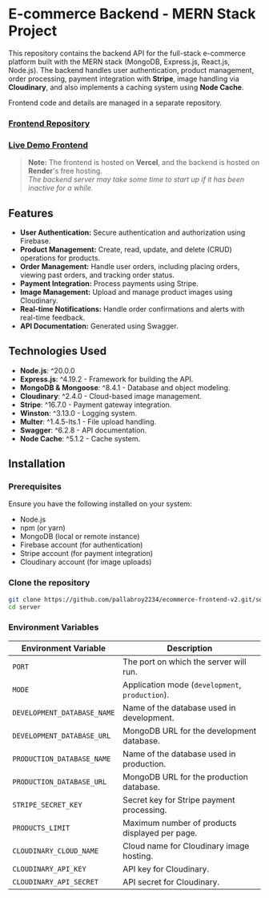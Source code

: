 # E-commerce Backend - MERN Stack Project

This repository contains the backend API for the full-stack e-commerce platform built with the MERN stack (MongoDB, Express.js, React.js, Node.js). The backend handles user authentication, product management, order processing, payment integration with **Stripe**, image handling via **Cloudinary**, and also implements a caching system using **Node Cache**.


Frontend code and details are managed in a separate repository.
### [Frontend Repository](https://github.com/pallabroy2234/ecommerce-frontend-v2.git)
### [Live Demo Frontend](https://ecommerce-frontend-v2.vercel.app/)
> **Note:** The frontend is hosted on **Vercel**, and the backend is hosted on **Render**'s free hosting.  
> _The backend server may take some time to start up if it has been inactive for a while._


## Features

- **User Authentication:** Secure authentication and authorization using Firebase.
- **Product Management:** Create, read, update, and delete (CRUD) operations for products.
- **Order Management:** Handle user orders, including placing orders, viewing past orders, and tracking order status.
- **Payment Integration:** Process payments using Stripe.
- **Image Management:** Upload and manage product images using Cloudinary.
- **Real-time Notifications:** Handle order confirmations and alerts with real-time feedback.
- **API Documentation:** Generated using Swagger.

## Technologies Used

- **Node.js**: ^20.0.0
- **Express.js**: ^4.19.2 - Framework for building the API.
- **MongoDB & Mongoose**: ^8.4.1 - Database and object modeling.
- **Cloudinary**: ^2.4.0 - Cloud-based image management.
- **Stripe**: ^16.7.0 - Payment gateway integration.
- **Winston**: ^3.13.0 - Logging system.
- **Multer**: ^1.4.5-lts.1 - File upload handling.
- **Swagger**: ^6.2.8 - API documentation.
- **Node Cache**: ^5.1.2 - Cache system. 

## Installation

### Prerequisites

Ensure you have the following installed on your system:

- Node.js
- npm (or yarn)
- MongoDB (local or remote instance)
- Firebase account (for authentication)
- Stripe account (for payment integration)
- Cloudinary account (for image uploads)

### Clone the repository

```bash
git clone https://github.com/pallabroy2234/ecommerce-frontend-v2.git/server
cd server
```
### Environment Variables
| Environment Variable              | Description                                 |
|-----------------------------------|---------------------------------------------|
| `PORT`                            | The port on which the server will run.      |
| `MODE`                            | Application mode (`development`, `production`). |
| `DEVELOPMENT_DATABASE_NAME`       | Name of the database used in development.   |
| `DEVELOPMENT_DATABASE_URL`        | MongoDB URL for the development database.   |
| `PRODUCTION_DATABASE_NAME`        | Name of the database used in production.    |
| `PRODUCTION_DATABASE_URL`         | MongoDB URL for the production database.    |
| `STRIPE_SECRET_KEY`               | Secret key for Stripe payment processing.   |
| `PRODUCTS_LIMIT`                  | Maximum number of products displayed per page. |
| `CLOUDINARY_CLOUD_NAME`           | Cloud name for Cloudinary image hosting.    |
| `CLOUDINARY_API_KEY`              | API key for Cloudinary.                     |
| `CLOUDINARY_API_SECRET`           | API secret for Cloudinary.                  |
